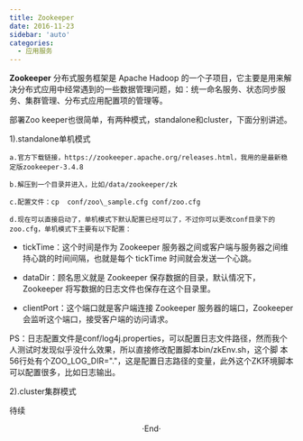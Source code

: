 ```yaml
---
title: Zookeeper
date: 2016-11-23
sidebar: 'auto'
categories:
  - 应用服务
---
```


**Zookeeper** 分布式服务框架是 Apache Hadoop 的一个子项目，它主要是用来解决分布式应用中经常遇到的一些数据管理问题，如：统一命名服务、状态同步服务、集群管理、分布式应用配置项的管理等。

部署Zoo keeper也很简单，有两种模式，standalone和cluster，下面分别讲述。  

1\).standalone单机模式

    a.官方下载链接，https://zookeeper.apache.org/releases.html，我用的是最新稳定版zookeeper-3.4.8

    b.解压到一个目录并进入，比如/data/zookeeper/zk  

    c.配置文件：cp  conf/zoo\_sample.cfg conf/zoo.cfg

    d.现在可以直接启动了，单机模式下默认配置已经可以了，不过你可以更改conf目录下的zoo.cfg，单机模式下主要有以下配置：

- tickTime：这个时间是作为 Zookeeper 服务器之间或客户端与服务器之间维持心跳的时间间隔，也就是每个 tickTime 时间就会发送一个心跳。

- dataDir：顾名思义就是 Zookeeper 保存数据的目录，默认情况下，Zookeeper 将写数据的日志文件也保存在这个目录里。

- clientPort：这个端口就是客户端连接 Zookeeper 服务器的端口，Zookeeper 会监听这个端口，接受客户端的访问请求。


PS：日志配置文件是conf/log4j.properties，可以配置日志文件路径，然而我个人测试时发现似乎没什么效果，所以直接修改配置脚本bin/zkEnv.sh，这个脚 本56行处有个ZOO\_LOG\_DIR="."，这是配置日志路径的变量，此外这个ZK环境脚本可以配置很多，比如日志输出。  


2\).cluster集群模式

待续
<br>

<center>  ·End·  </center>
